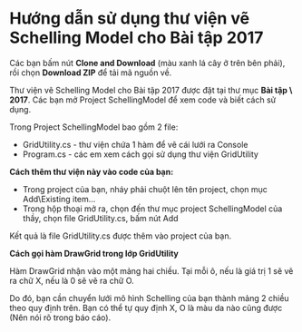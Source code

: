 # Hướng dẫn sử dụng thư viện vẽ Schelling Model cho Bài tập 2017

Các bạn bấm nút **Clone and Download** (màu xanh lá cây ở trên bên phải), rồi chọn **Download ZIP** để tải mã nguồn về.

Thư viện vẽ Schelling Model cho Bài tập 2017 được đặt tại thư mục **Bài tập \ 2017**. Các bạn mở Project SchellingModel để xem code và biết cách sử dụng.

Trong Project SchellingModel bao gồm 2 file:
- GridUtility.cs - thư viện chứa 1 hàm để vẽ cái lưới ra Console 
- Program.cs - các em xem cách gọi sử dụng thư viện GridUtility

**Cách thêm thư viện này vào code của bạn:**
- Trong project của bạn, nháy phải chuột lên tên project, chọn mục Add\Existing item...
- Trong hộp thoại mở ra, chọn đến thư mục project SchellingModel của thầy, chọn file GridUtility.cs, bấm nút Add

Kết quả là file GridUtility.cs được thêm vào project của bạn.

**Cách gọi hàm DrawGrid trong lớp GridUtility**

Hàm DrawGrid nhận vào một mảng hai chiều. Tại mỗi ô, nếu là giá trị 1 sẽ vẽ ra chữ X, nếu là 0 sẽ vẽ ra chữ O.

Do đó, bạn cần chuyển lưới mô hình Schelling của bạn thành mảng 2 chiều theo quy định trên. Bạn có thể tự quy định X, O là màu da nào cũng được (Nên nói rõ trong báo cáo). 
